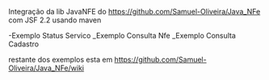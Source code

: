 Integração da lib JavaNFE do https://github.com/Samuel-Oliveira/Java_NFe com JSF 2.2 usando maven

-Exemplo Status Servico
_Exemplo Consulta Nfe
_Exemplo Consulta Cadastro

restante dos exemplos esta em https://github.com/Samuel-Oliveira/Java_NFe/wiki
